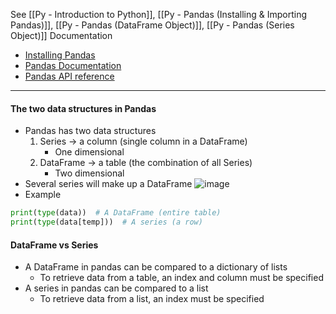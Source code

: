 See [[Py - Introduction to Python]], [[Py - Pandas (Installing & Importing Pandas)]], [[Py - Pandas (DataFrame Object)]], [[Py - Pandas (Series Object)]]
Documentation
* [Installing Pandas](https://pandas.pydata.org/docs/getting_started/install.html)
* [Pandas Documentation](https://pandas.pydata.org/docs/)
* [Pandas API reference](https://pandas.pydata.org/docs/reference/index.html)

---
#### The two data structures in Pandas
* Pandas has two data structures
	1) Series -> a column (single column in a DataFrame)
		* One dimensional 
	2) DataFrame -> a table (the combination of all Series)
		* Two dimensional
* Several series will make up a DataFrame
![image](https://practicum-content.s3.amazonaws.com/resources/5._The_Series_Object_1697205106.png)
* Example
```Python
print(type(data))  # A DataFrame (entire table)
print(type(data[temp]))  # A series (a row)
```

#### DataFrame vs Series
* A DataFrame in pandas can be compared to a dictionary of lists
	* To retrieve data from a table, an index and column must be specified
* A series in pandas can be compared to a list
	* To retrieve data from a list, an index must be specified

